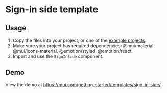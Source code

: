 # Sign-in side template

## Usage

<!-- #default-branch-switch -->

1. Copy the files into your project, or one of the [example projects](https://github.com/mui/material-ui/tree/master/examples).
2. Make sure your project has required dependencies: @mui/material, @mui/icons-material, @emotion/styled, @emotion/react.
3. Import and use the `SignInSide` component.

## Demo

<!-- #default-branch-switch -->

View the demo at https://mui.com/getting-started/templates/sign-in-side/.
